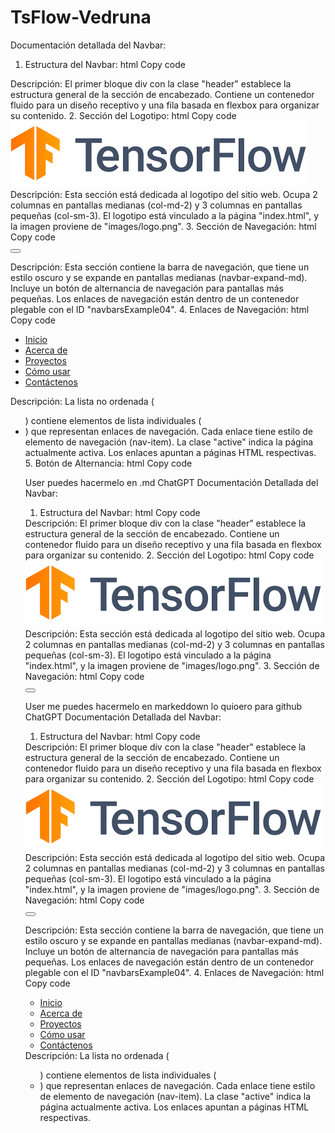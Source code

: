 # TsFlow-Vedruna
Documentación detallada del Navbar:

1. Estructura del Navbar:
html
Copy code
<div class="header">
    <div class="container-fluid">
        <div class="row d_flex">
Descripción: El primer bloque div con la clase "header" establece la estructura general de la sección de encabezado. Contiene un contenedor fluido para un diseño receptivo y una fila basada en flexbox para organizar su contenido.
2. Sección del Logotipo:
html
Copy code
    <div class="col-md-2 col-sm-3 col logo_section">
        <div class="full">
            <div class="center-desk">
                <div class="logo">
                    <a href="index.html"><img src="images/logo.png" alt="#" /></a>
                </div>
            </div>
        </div>
    </div>
Descripción: Esta sección está dedicada al logotipo del sitio web. Ocupa 2 columnas en pantallas medianas (col-md-2) y 3 columnas en pantallas pequeñas (col-sm-3). El logotipo está vinculado a la página "index.html", y la imagen proviene de "images/logo.png".
3. Sección de Navegación:
html
Copy code
    <div class="col-md-8 col-sm-12">
        <nav class="navigation navbar navbar-expand-md navbar-dark">
            <button class="navbar-toggler" type="button" data-toggle="collapse" data-target="#navbarsExample04" aria-controls="navbarsExample04" aria-expanded="false" aria-label="Toggle navigation">
                <span class="navbar-toggler-icon"></span>
            </button>
            <div class="collapse navbar-collapse" id="navbarsExample04">
                <ul class="navbar-nav mr-auto">
                    <!-- Enlaces de navegación -->
                </ul>
            </div>
        </nav>
    </div>
Descripción: Esta sección contiene la barra de navegación, que tiene un estilo oscuro y se expande en pantallas medianas (navbar-expand-md). Incluye un botón de alternancia de navegación para pantallas más pequeñas. Los enlaces de navegación están dentro de un contenedor plegable con el ID "navbarsExample04".
4. Enlaces de Navegación:
html
Copy code
<ul class="navbar-nav mr-auto">
    <li class="nav-item active">
        <a class="nav-link" href="index.html">Inicio</a>
    </li>
    <li class="nav-item">
        <a class="nav-link" href="about.html">Acerca de</a>
    </li>
    <li class="nav-item">
        <a class="nav-link" href="skating.html">Proyectos</a>
    </li>
    <li class="nav-item">
        <a class="nav-link" href="shop.html">Cómo usar</a>
    </li>
    <li class="nav-item">
        <a class="nav-link" href="contact.html">Contáctenos</a>
    </li>
</ul>
Descripción: La lista no ordenada (<ul>) contiene elementos de lista individuales (<li>) que representan enlaces de navegación. Cada enlace tiene estilo de elemento de navegación (nav-item). La clase "active" indica la página actualmente activa. Los enlaces apuntan a páginas HTML respectivas.
5. Botón de Alternancia:
html
Copy code



User
puedes hacermelo en .md
ChatGPT
Documentación Detallada del Navbar:

1. Estructura del Navbar:
html
Copy code
<div class="header">
    <div class="container-fluid">
        <div class="row d_flex">
Descripción: El primer bloque div con la clase "header" establece la estructura general de la sección de encabezado. Contiene un contenedor fluido para un diseño receptivo y una fila basada en flexbox para organizar su contenido.
2. Sección del Logotipo:
html
Copy code
    <div class="col-md-2 col-sm-3 col logo_section">
        <div class="full">
            <div class="center-desk">
                <div class="logo">
                    <a href="index.html"><img src="images/logo.png" alt="#" /></a>
                </div>
            </div>
        </div>
    </div>
Descripción: Esta sección está dedicada al logotipo del sitio web. Ocupa 2 columnas en pantallas medianas (col-md-2) y 3 columnas en pantallas pequeñas (col-sm-3). El logotipo está vinculado a la página "index.html", y la imagen proviene de "images/logo.png".
3. Sección de Navegación:
html
Copy code
    <div class="col-md-8 col-sm-12">
        <nav class="navigation navbar navbar-expand-md navbar-dark">
            <button class="navbar-toggler" type="button" data-toggle="collapse" data-target="#navbarsExample04" aria-controls="navbarsExample04" aria-expanded="false" aria-label="Toggle navigation">
                <span class="navbar-toggler-icon"></span>
            </button>
            <div class="collapse navbar-collapse" id="navbarsExample04">
                <ul class="navbar-nav mr-auto">
                    <!-- Enlaces de navegación -->
                </ul>
            </div>
User
me puedes hacermelo en markeddown lo quioero para github
ChatGPT
Documentación Detallada del Navbar:

1. Estructura del Navbar:
html
Copy code
<div class="header">
    <div class="container-fluid">
        <div class="row d_flex">
Descripción: El primer bloque div con la clase "header" establece la estructura general de la sección de encabezado. Contiene un contenedor fluido para un diseño receptivo y una fila basada en flexbox para organizar su contenido.
2. Sección del Logotipo:
html
Copy code
    <div class="col-md-2 col-sm-3 col logo_section">
        <div class="full">
            <div class="center-desk">
                <div class="logo">
                    <a href="index.html"><img src="images/logo.png" alt="#" /></a>
                </div>
            </div>
        </div>
    </div>
Descripción: Esta sección está dedicada al logotipo del sitio web. Ocupa 2 columnas en pantallas medianas (col-md-2) y 3 columnas en pantallas pequeñas (col-sm-3). El logotipo está vinculado a la página "index.html", y la imagen proviene de "images/logo.png".
3. Sección de Navegación:
html
Copy code
    <div class="col-md-8 col-sm-12">
        <nav class="navigation navbar navbar-expand-md navbar-dark">
            <button class="navbar-toggler" type="button" data-toggle="collapse" data-target="#navbarsExample04" aria-controls="navbarsExample04" aria-expanded="false" aria-label="Toggle navigation">
                <span class="navbar-toggler-icon"></span>
            </button>
            <div class="collapse navbar-collapse" id="navbarsExample04">
                <ul class="navbar-nav mr-auto">
                    <!-- Enlaces de navegación -->
                </ul>
            </div>
        </nav>
    </div>
Descripción: Esta sección contiene la barra de navegación, que tiene un estilo oscuro y se expande en pantallas medianas (navbar-expand-md). Incluye un botón de alternancia de navegación para pantallas más pequeñas. Los enlaces de navegación están dentro de un contenedor plegable con el ID "navbarsExample04".
4. Enlaces de Navegación:
html
Copy code
<ul class="navbar-nav mr-auto">
    <li class="nav-item active">
        <a class="nav-link" href="index.html">Inicio</a>
    </li>
    <li class="nav-item">
        <a class="nav-link" href="about.html">Acerca de</a>
    </li>
    <li class="nav-item">
        <a class="nav-link" href="skating.html">Proyectos</a>
    </li>
    <li class="nav-item">
        <a class="nav-link" href="shop.html">Cómo usar</a>
    </li>
    <li class="nav-item">
        <a class="nav-link" href="contact.html">Contáctenos</a>
    </li>
</ul>
Descripción: La lista no ordenada (<ul>) contiene elementos de lista individuales (<li>) que representan enlaces de navegación. Cada enlace tiene estilo de elemento de navegación (nav-item). La clase "active" indica la página actualmente activa. Los enlaces apuntan a páginas HTML respectivas.
